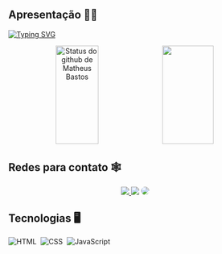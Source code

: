 ## Apresentação 👦🏽
[![Typing SVG](https://readme-typing-svg.herokuapp.com/?color=191CB4&size=35&center=true&vCenter=true&align=center&width=1500&lines=OII,+prazer!+Meu+nome+é+Matheus+Bastos;Tenho+19+anos+;Estou+aprendendo+HTML,+CSS+e+JS;Atualmente+curso+Análise+e+Desenvolvimento+de+Sistemas;Seja+bem-vindo(a)+ao+meu+perfil!+:%29)](https://git.io/typing-svg)

<div align="center">  
  <img width="41%" height="195px" src="https://github-readme-stats.vercel.app/api?username=MaatheusBastos&show_icons=true&count_private=true&hide_border=true&title_color=ffffff&icon_color=191CB4&text_color=ffffff&bg_color=000005" alt="Status do github de Matheus Bastos" /> 
  <img width="45%" height="195px" src="https://github-readme-stats.vercel.app/api/top-langs/?username=MaatheusBastos&layout=compact&hide_border=true&title_color=ffffff&text_color=ff91a4&bg_color=000005" />
</div>

## Redes para contato 🕸
<div align="center"> 
<a href="https://www.instagram.com/mths.zx/" target="_blank"><img src="https://img.shields.io/badge/-Instagram-%23E4405F?style=for-the-badge&logo=instagram&logoColor=white"</a>
<a href = "mailto:matheusbastosandrade@gmail.com"> <img src="https://img.shields.io/badge/-Gmail-%23333?style=for-the-badge&logo=gmail&logoColor=white" target="_blank"></a>
<a href="https://www.linkedin.com/in/matheus-bastos-de-andrade-b380431a3/" target="_blank"><img src="https://img.shields.io/badge/-LinkedIn-%230077B5?style=for-the-badge&logo=linkedin&logoColor=white" style="border-radius: 30px" target="_blank"></a> 
 </div>

## Tecnologias 🖥
 ![HTML](https://img.shields.io/badge/-HTML-0D1117?style=for-the-badge&logo=HTML5)&nbsp;
 ![CSS](https://img.shields.io/badge/-CSS-0D1117?style=for-the-badge&logo=CSS3&logoColor=1572B6&labelColor=0D1117)&nbsp;
 ![JavaScript](https://img.shields.io/badge/-JavaScript-0D1117?style=for-the-badge&logo=javascript&labelColor=0D1117)&nbsp;
